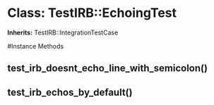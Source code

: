 # Class: TestIRB::EchoingTest
**Inherits:** TestIRB::IntegrationTestCase
    




#Instance Methods
## test_irb_doesnt_echo_line_with_semicolon() [](#method-i-test_irb_doesnt_echo_line_with_semicolon)

## test_irb_echos_by_default() [](#method-i-test_irb_echos_by_default)

